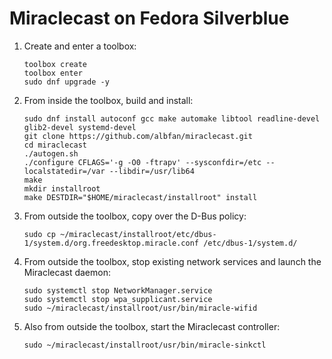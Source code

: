 # Miraclecast on Fedora Silverblue

1. Create and enter a toolbox:

       toolbox create
       toolbox enter
       sudo dnf upgrade -y

1. From inside the toolbox, build and install:

       sudo dnf install autoconf gcc make automake libtool readline-devel glib2-devel systemd-devel
       git clone https://github.com/albfan/miraclecast.git
       cd miraclecast
       ./autogen.sh
       ./configure CFLAGS='-g -O0 -ftrapv' --sysconfdir=/etc --localstatedir=/var --libdir=/usr/lib64
       make
       mkdir installroot
       make DESTDIR="$HOME/miraclecast/installroot" install

1. From outside the toolbox, copy over the D-Bus policy:

       sudo cp ~/miraclecast/installroot/etc/dbus-1/system.d/org.freedesktop.miracle.conf /etc/dbus-1/system.d/

1. From outside the toolbox, stop existing network services and launch the Miraclecast daemon:

       sudo systemctl stop NetworkManager.service
       sudo systemctl stop wpa_supplicant.service
       sudo ~/miraclecast/installroot/usr/bin/miracle-wifid
       
1. Also from outside the toolbox, start the Miraclecast controller:

       sudo ~/miraclecast/installroot/usr/bin/miracle-sinkctl
